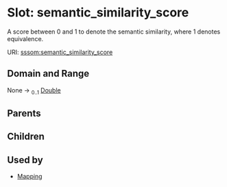 
# Slot: semantic_similarity_score


A score between 0 and 1 to denote the semantic similarity, where 1 denotes equivalence.

URI: [sssom:semantic_similarity_score](http://w3id.org/sssom/semantic_similarity_score)


## Domain and Range

None &#8594;  <sub>0..1</sub> [Double](types/Double.md)

## Parents


## Children


## Used by

 * [Mapping](Mapping.md)
